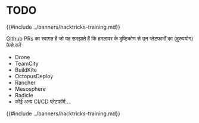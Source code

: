 # TODO

{{#include ../banners/hacktricks-training.md}}

Github PRs का स्वागत है जो यह समझाते हैं कि हमलावर के दृष्टिकोण से उन प्लेटफार्मों का (दुरुपयोग) कैसे करें

- Drone
- TeamCity
- BuildKite
- OctopusDeploy
- Rancher
- Mesosphere
- Radicle
- कोई अन्य CI/CD प्लेटफॉर्म...

{{#include ../banners/hacktricks-training.md}}
